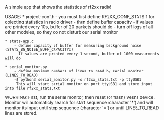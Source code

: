 A simple app that shows the statistics of rf2xx radio!

USAGE:
    * project-conf.h 
        - you must first define RF2XX_CONF_STATS 1 for colecting statistics in radio driver
        - then define buffer capacity - if values are printed every 10s, buffer of 20 packets should do
        - turn off logs of all other modules, so they do not disturb our serial monitor

    * stats-app.c
        - define capacity of buffer for measuring background noise (STATS_BG_NOISE_BUFF_CAPACITYI)
          If values are printed every 1 second, buffer of 1000 measurments will do

    * serial_monitor.py
        - define maximum numbers of lines to read by serial monitor (LINES_TO_READ)
        -$ python3 serial_monitor.py -o rf2xx_stats.txt -p ttyUSB1
         This will start serial monitor on port ttyUSB1 and store input into file rf2xx_stats.txt

WORKING: 
    First, run the serial monitor, then reset (or flash) Vesna device. Monitor will automaticly search
    for start sequence (character '*') and will monitor its input until stop sequence (character '=') 
    or until LINES_TO_READ lines are stored.
